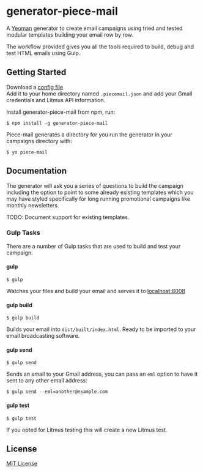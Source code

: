 # generator-piece-mail

A [Yeoman](http://yeoman.io) generator to create email campaigns using tried
and tested modular templates building your email row by row.  

The workflow provided gives you all the tools required to build, debug and test
HTML emails using Gulp.  

## Getting Started

Download a [config file](https://bitbucket.org/wbarton/generator-piece-mail/downloads/piecemai.json)  
Add it to your home directory named `.piecemail.json` and add your Gmail
credentials and Litmus API information.  

Install generator-piece-mail from npm, run:

```
$ npm install -g generator-piece-mail
```

Piece-mail generates a directory for you run the generator in your campaigns
directory with:

```
$ yo piece-mail
```

## Documentation

The generator will ask you a series of questions to build the campaign including
the option to point to some already existing templates which you may have styled
specifically for long running promotional campaigns like monthly newsletters.  

TODO: Document support for existing templates.  


### Gulp Tasks

There are a number of Gulp tasks that are used to build and test your campaign.  

#### gulp

    $ gulp

Watches your files and build your email and serves it to
[localhost:8008](http://localhost:8008/)

#### gulp build

    $ gulp build

Builds your email into `dist/built/index.html`. Ready to be imported to your
email broadcasting software.

#### gulp send

    $ gulp send

Sends an email to your Gmail address, you can pass an `eml` option to have it
sent to any other email address:  

    $ gulp send --eml=another@example.com

#### gulp test

    $ gulp test

If you opted for Litmus testing this will create a new Litmus test.

## License

[MIT License](http://en.wikipedia.org/wiki/MIT_License)

